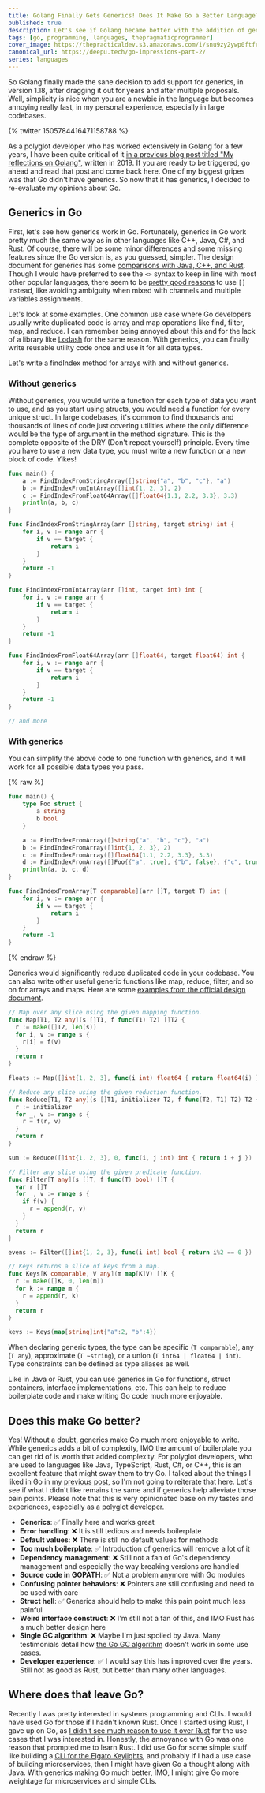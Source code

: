 ```yaml
---
title: Golang Finally Gets Generics! Does It Make Go a Better Language?
published: true
description: Let's see if Golang became better with the addition of generics.
tags: [go, programming, languages, thepragmaticprogrammer]
cover_image: https://thepracticaldev.s3.amazonaws.com/i/snu9zy2ywp0ftfcthda2.jpg
canonical_url: https://deepu.tech/go-impressions-part-2/
series: languages
---
```


So Golang finally made the sane decision to add support for generics, in version 1.18, after dragging it out for years and after multiple proposals. Well, simplicity is nice when you are a newbie in the language but becomes annoying really fast, in my personal experience, especially in large codebases.

{% twitter 1505784416471158788 %}

As a polyglot developer who has worked extensively in Golang for a few years, I have been quite critical of it [in a previous blog post titled "My reflections on Golang"](https://deepu.tech/reflection-on-golang/), written in 2019. If you are ready to be triggered, go ahead and read that post and come back here. One of my biggest gripes was that Go didn't have generics. So now that it has generics, I decided to re-evaluate my opinions about Go.

## Generics in Go

First, let's see how generics work in Go. Fortunately, generics in Go work pretty much the same way as in other languages like C++, Java, C#, and Rust. Of course, there will be some minor differences and some missing features since the Go version is, as you guessed, simpler. The design document for generics has some [comparisons with Java, C++, and Rust](https://go.googlesource.com/proposal/+/refs/heads/master/design/43651-type-parameters.md#comparison-with-java).
Though I would have preferred to see the `<>` syntax to keep in line with most other popular languages, there seem to be [pretty good reasons](https://go.googlesource.com/proposal/+/refs/heads/master/design/43651-type-parameters.md#why-not-use-the-syntax-like-c_and-java) to use `[]` instead, like avoiding ambiguity when mixed with channels and multiple variables assignments.

Let's look at some examples. One common use case where Go developers usually write duplicated code is array and map operations like find, filter, map, and reduce. I can remember being annoyed about this and for the lack of a library like [Lodash](https://lodash.com) for the same reason. With generics, you can finally write reusable utility code once and use it for all data types.

Let's write a findIndex method for arrays with and without generics.

### Without generics

Without generics, you would write a function for each type of data you want to use, and as you start using structs, you would need a function for every unique struct. In large codebases, it's common to find thousands and thousands of lines of code just covering utilities where the only difference would be the type of argument in the method signature. This is the complete opposite of the DRY (Don't repeat yourself) principle. Every time you have to use a new data type, you must write a new function or a new block of code. Yikes!

```go
func main() {
	a := FindIndexFromStringArray([]string{"a", "b", "c"}, "a")
	b := FindIndexFromIntArray([]int{1, 2, 3}, 2)
	c := FindIndexFromFloat64Array([]float64{1.1, 2.2, 3.3}, 3.3)
	println(a, b, c)
}

func FindIndexFromStringArray(arr []string, target string) int {
	for i, v := range arr {
		if v == target {
			return i
		}
	}
	return -1
}

func FindIndexFromIntArray(arr []int, target int) int {
	for i, v := range arr {
		if v == target {
			return i
		}
	}
	return -1
}

func FindIndexFromFloat64Array(arr []float64, target float64) int {
	for i, v := range arr {
		if v == target {
			return i
		}
	}
	return -1
}

// and more
```

### With generics

You can simplify the above code to one function with generics, and it will work for all possible data types you pass.

{% raw  %}
```go
func main() {
	type Foo struct {
		a string
		b bool
	}

	a := FindIndexFromArray([]string{"a", "b", "c"}, "a")
	b := FindIndexFromArray([]int{1, 2, 3}, 2)
	c := FindIndexFromArray([]float64{1.1, 2.2, 3.3}, 3.3)
	d := FindIndexFromArray([]Foo{{"a", true}, {"b", false}, {"c", true}}, Foo{"a", true})
	println(a, b, c, d)
}

func FindIndexFromArray[T comparable](arr []T, target T) int {
	for i, v := range arr {
		if v == target {
			return i
		}
	}
	return -1
}
```
{% endraw  %}

Generics would significantly reduce duplicated code in your codebase. You can also write other useful generic functions like map, reduce, filter, and so on for arrays and maps. Here are some [examples from the official design document](https://go.googlesource.com/proposal/+/refs/heads/master/design/43651-type-parameters.md#examples).

```go
// Map over any slice using the given mapping function.
func Map[T1, T2 any](s []T1, f func(T1) T2) []T2 {
  r := make([]T2, len(s))
  for i, v := range s {
    r[i] = f(v)
  }
  return r
}

floats := Map([]int{1, 2, 3}, func(i int) float64 { return float64(i) })

// Reduce any slice using the given reduction function.
func Reduce[T1, T2 any](s []T1, initializer T2, f func(T2, T1) T2) T2 {
  r := initializer
  for _, v := range s {
    r = f(r, v)
  }
  return r
}

sum := Reduce([]int{1, 2, 3}, 0, func(i, j int) int { return i + j })

// Filter any slice using the given predicate function.
func Filter[T any](s []T, f func(T) bool) []T {
  var r []T
  for _, v := range s {
    if f(v) {
      r = append(r, v)
    }
  }
  return r
}

evens := Filter([]int{1, 2, 3}, func(i int) bool { return i%2 == 0 })

// Keys returns a slice of keys from a map.
func Keys[K comparable, V any](m map[K]V) []K {
  r := make([]K, 0, len(m))
  for k := range m {
    r = append(r, k)
  }
  return r
}

keys := Keys(map[string]int{"a":2, "b":4})
```

When declaring generic types, the type can be specific (`T comparable`), any (`T any`), approximate (`T ~string`), or a union (`T int64 | float64 | int`). Type constraints can be defined as type aliases as well.

Like in Java or Rust, you can use generics in Go for functions, struct containers, interface implementations, etc. This can help to reduce boilerplate code and make writing Go code much more enjoyable.

## Does this make Go better?

Yes! Without a doubt, generics make Go much more enjoyable to write. While generics adds a bit of complexity, IMO the amount of boilerplate you can get rid of is worth that added complexity. For polyglot developers, who are used to languages like Java, TypeScript, Rust, C#, or C++, this is an excellent feature that might sway them to try Go. I talked about the things I liked in Go in my [previous post](https://deepu.tech/reflection-on-golang/), so I'm not going to reiterate that here. Let's see if what I didn't like remains the same and if generics help alleviate those pain points. Please note that this is very opinionated base on my tastes and experiences, especially as a polyglot developer.

- **Generics**: ✅ Finally here and works great
- **Error handling**: ❌ It is still tedious and needs boilerplate
- **Default values**: ❌ There is still no default values for methods
- **Too much boilerplate**: ✅ Introduction of generics will remove a lot of it
- **Dependency management**: ❌ Still not a fan of Go's dependency management and especially the way breaking versions are handled
- **Source code in GOPATH**: ✅ Not a problem anymore with Go modules
- **Confusing pointer behaviors**: ❌ Pointers are still confusing and need to be used with care
- **Struct hell**: ✅ Generics should help to make this pain point much less painful
- **Weird interface construct**: ❌ I'm still not a fan of this, and IMO Rust has a much better design here
- **Single GC algorithm**: ❌ Maybe I'm just spoiled by Java. Many testimonials detail how [the Go GC algorithm](https://deepu.tech/memory-management-in-golang/) doesn't work in some use cases.
- **Developer experience**: ✅ I would say this has improved over the years. Still not as good as Rust, but better than many other languages.

## Where does that leave Go?

Recently I was pretty interested in systems programming and CLIs. I would have used Go for those if I hadn't known Rust. Once I started using Rust, I gave up on Go, as [I didn't see much reason to use it over Rust](https://deepu.tech/my-second-impression-of-rust/) for the use cases that I was interested in. Honestly, the annoyance with Go was one reason that prompted me to learn Rust. I did use Go for some simple stuff like building a [CLI for the Elgato Keylights](https://github.com/deepu105/keylight), and probably if I had a use case of building microservices, then I might have given Go a thought along with Java. With generics making Go much better, IMO, I might give Go more weightage for microservices and simple CLIs.
